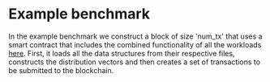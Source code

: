 # Example benchmark

In the example benchmark we construct a block of size 'num_tx' that uses a smart contract that includes the combined functionality of all the workloads [here](../workloads).
First, it loads all the data structures from their respective files, constructs the distribution vectors and then creates a set of transactions to be submitted to the blockchain.